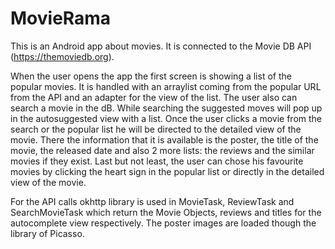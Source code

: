 # MovieRama

This is an Android app about movies. It is connected to the Movie DB API (https://themoviedb.org). 

When the user opens the app the first screen is showing a list of the popular movies. 
It is handled with an arraylist coming from the popular URL from the API and an adapter for the view of the list. 
The user also can search a movie in the dB. While searching the suggested moves will pop up in the autosuggested view with a list. 
Once the user clicks a movie from the search or the popular list he will be directed to the detailed view of the movie. 
There the information that it is available is the poster, the title of the movie, the released date and also 2 more lists: the reviews and the similar movies if they exist. 
Last but not least, the user can chose his favourite movies by clicking the heart sign in the popular list or directly in the detailed view of the movie.

For the API calls okhttp library is used in MovieTask, ReviewTask and SearchMovieTask which return the Movie Objects, reviews and titles for the autocomplete view respectively. 
The poster images are loaded though the library of Picasso.
